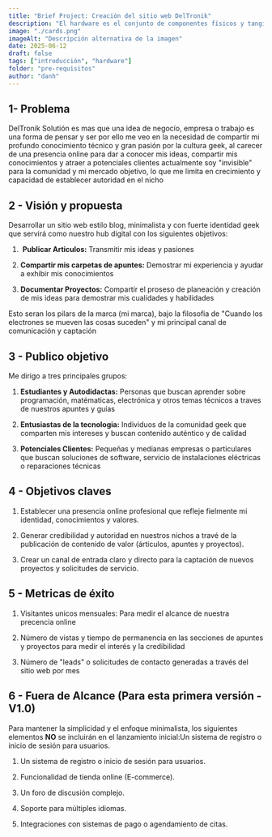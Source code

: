 ```yaml
---
title: "Brief Project: Creación del sitio web DelTronik"
description: "El hardware es el conjunto de componentes físicos y tangibles que forman parte de un sistema informático."
image: "./cards.png"
imageAlt: "Descripción alternativa de la imagen"
date: 2025-06-12
draft: false
tags: ["introducción", "hardware"]
folder: "pre-requisitos"
author: "danh"
---
```



## 1- Problema

DelTronik Solutión es mas que una idea de negocío, empresa o trabajo es una forma de pensar y ser por ello me veo en la necesidad de compartir mi profundo conocimiento técnico y gran pasión por la cultura geek, al carecer de una presencia online para dar a conocer mis ideas, compartir mis conocimientos y atraer a potenciales clientes actualmente soy "invisible" para la comunidad y mi mercado objetivo, lo que me limita en crecimiento y capacidad de establecer autoridad en el nicho

## 2 - Visión y propuesta

Desarrollar un sitio web estilo blog, minimalista y con fuerte identidad geek que servirá como nuestro hub digital con los siguientes objetivos:

1.  **Publicar Articulos:** Transmitir mis ideas y pasiones

2. **Compartir mis carpetas de apuntes:** Demostrar mi experiencia y ayudar a exhibir mis conocimientos

3.
   **Documentar Proyectos:** Compartir el proseso de planeación y creación de mis ideas para demostrar mis cualidades y habilidades

Esto seran los pilars de la marca (mi marca), bajo la filosofia de "Cuando los electrones se mueven las cosas suceden" y mi principal canal de comunicación y captación

## 3 - Publico objetivo

Me dirigo a tres principales grupos:

1. **Estudiantes y Autodidactas:** Personas que buscan aprender sobre programación, matématicas, electrónica y otros temas técnicos a traves de nuestros apuntes y guías

2. **Entusiastas de la tecnologia:** Individuos de la comunidad geek que comparten mis intereses y buscan contenido auténtico y de calidad

3. **Potenciales Clientes:** Pequeñas y medianas empresas o particulares que buscan soluciones de software, servicio de instalaciones eléctricas o reparaciones técnicas

## 4 - Objetivos claves

1. Establecer una presencia online profesional que refleje fielmente mi identidad, conocimientos y valores.

2. Generar credibilidad y autoridad en nuestros nichos a travé de la publicación de contenido de valor (árticulos, apuntes y proyectos).

3. Crear un canal de entrada claro y directo para la captación de nuevos proyectos y solicitudes de servicio.

## 5 - Metricas de éxito

1. Visitantes unicos mensuales: Para medir el alcance de nuestra precencia online

2. Número de vistas y tiempo de permanencia en las secciones de apuntes y proyectos para medir el interés y la credibilidad

3. Número de "leads" o solicitudes de contacto generadas a través del sitio web por mes

## 6 - Fuera de Alcance (Para esta primera versión - V1.0)

Para mantener la simplicidad y el enfoque minimalista, los siguientes elementos **NO** se incluirán en el lanzamiento inicial:Un sistema de registro o inicio de sesión para usuarios.

1. Un sistema de registro o inicio de sesión para usuarios.

2. Funcionalidad de tienda online (E-commerce).

3. Un foro de discusión complejo.

4. Soporte para múltiples idiomas.

5. Integraciones con sistemas de pago o agendamiento de citas.

